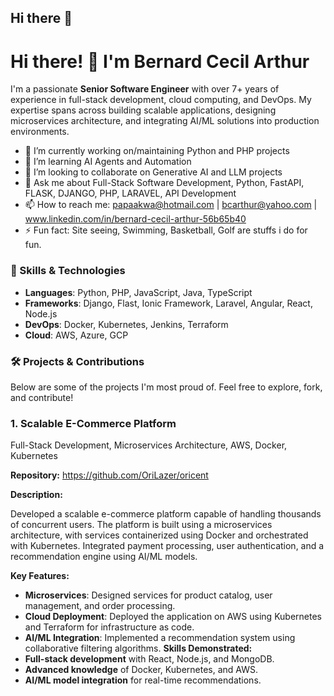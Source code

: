 ## Hi there 👋

<!--
**OriLazer/OriLazer** is a ✨ _special_ ✨ repository because its `README.md` (this file) appears on your GitHub profile.

Here are some ideas to get you started:

- 🔭 I’m currently working on ...
- 🌱 I’m currently learning ...
- 👯 I’m looking to collaborate on ...
- 🤔 I’m looking for help with ...
- 💬 Ask me about ...
- 📫 How to reach me: ...
- 😄 Pronouns: ...
- ⚡ Fun fact: ...
-->
# Hi there! 👋 I'm Bernard Cecil Arthur

I'm a passionate **Senior Software Engineer** with over 7+ years of experience in full-stack development, cloud computing, and DevOps. My expertise spans across building scalable applications, designing microservices architecture, and integrating AI/ML solutions into production environments.

- 🔭 I’m currently working on/maintaining Python and PHP projects
- 🌱 I’m learning AI Agents and Automation
- 👯 I’m looking to collaborate on Generative AI and LLM projects
- 💬 Ask me about Full-Stack Software Development, Python, FastAPI, FLASK, DJANGO, PHP, LARAVEL, API Development
- 📫 How to reach me: papaakwa@hotmail.com | bcarthur@yahoo.com | www.linkedin.com/in/bernard-cecil-arthur-56b65b40
- ⚡ Fun fact: Site seeing, Swimming, Basketball, Golf are stuffs i do for fun.

### 🚀 Skills & Technologies
- **Languages**: Python, PHP, JavaScript, Java, TypeScript
- **Frameworks**: Django, Flast, Ionic Framework, Laravel, Angular, React, Node.js
- **DevOps**: Docker, Kubernetes, Jenkins, Terraform
- **Cloud**: AWS, Azure, GCP

### 🛠️ Projects & Contributions
Below are some of the projects I'm most proud of. Feel free to explore, fork, and contribute!

### **1. Scalable E-Commerce Platform**
Full-Stack Development, Microservices Architecture, AWS, Docker, Kubernetes

**Repository:** https://github.com/OriLazer/oricent

**Description:**

Developed a scalable e-commerce platform capable of handling thousands of concurrent users. The platform is built using a microservices architecture, with services containerized using Docker and orchestrated with Kubernetes. Integrated payment processing, user authentication, and a recommendation engine using AI/ML models.

**Key Features:**
- **Microservices**: Designed services for product catalog, user management, and order processing.
- **Cloud Deployment**: Deployed the application on AWS using Kubernetes and Terraform for infrastructure as code.
- **AI/ML Integration**: Implemented a recommendation system using collaborative filtering algorithms.
**Skills Demonstrated:**
- **Full-stack development** with React, Node.js, and MongoDB.
- **Advanced knowledge** of Docker, Kubernetes, and AWS.
- **AI/ML model integration** for real-time recommendations.

